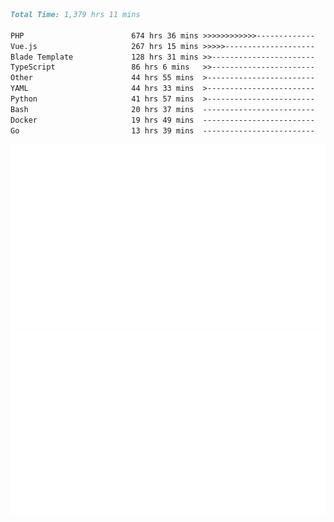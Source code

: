 <!--START_SECTION:waka-->

```markdown
Total Time: 1,379 hrs 11 mins

PHP                        674 hrs 36 mins >>>>>>>>>>>>-------------   47.37 %
Vue.js                     267 hrs 15 mins >>>>>--------------------   18.77 %
Blade Template             128 hrs 31 mins >>-----------------------   09.03 %
TypeScript                 86 hrs 6 mins   >>-----------------------   06.05 %
Other                      44 hrs 55 mins  >------------------------   03.15 %
YAML                       44 hrs 33 mins  >------------------------   03.13 %
Python                     41 hrs 57 mins  >------------------------   02.95 %
Bash                       20 hrs 37 mins  -------------------------   01.45 %
Docker                     19 hrs 49 mins  -------------------------   01.39 %
Go                         13 hrs 39 mins  -------------------------   00.96 %
```

<!--END_SECTION:waka-->
<p align="center">
    <img src="https://raw.githubusercontent.com/rjp2525/rjp2525/output/generated/overview.svg">
    <img src="https://raw.githubusercontent.com/rjp2525/rjp2525/output/generated/languages.svg">
</p>
